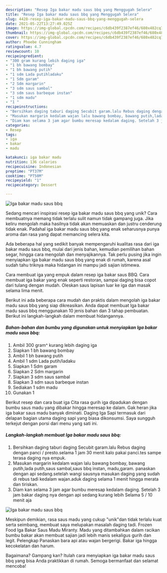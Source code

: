 ```yaml
---
description: "Resep Iga bakar madu saus bbq yang Menggugah Selera"
title: "Resep Iga bakar madu saus bbq yang Menggugah Selera"
slug: 4428-resep-iga-bakar-madu-saus-bbq-yang-menggugah-selera
date: 2021-05-22T13:27:49.025Z
image: https://img-global.cpcdn.com/recipes/c6db439f2387ef46/680x482cq70/iga-bakar-madu-saus-bbq-foto-resep-utama.jpg
thumbnail: https://img-global.cpcdn.com/recipes/c6db439f2387ef46/680x482cq70/iga-bakar-madu-saus-bbq-foto-resep-utama.jpg
cover: https://img-global.cpcdn.com/recipes/c6db439f2387ef46/680x482cq70/iga-bakar-madu-saus-bbq-foto-resep-utama.jpg
author: Phoebe Cunningham
ratingvalue: 4.7
reviewcount: 10
recipeingredient:
- "300 gram kurang lebih daging iga"
- "1 bh bawang bombay"
- "1 bh bawang putih"
- "1 sdm Lada putihladaku"
- "1 Sdm garam"
- "2 Sdm margarin"
- "3 sdm saus sambal"
- "3 sdm saus barbeque instan"
- "1 sdm madu"
- "1 "
recipeinstructions:
- "Bersihkan daging taburi daging Secubit garam.lalu Rebus daging dengan panci / presto.selama 1 jam 30 menit kalo pakai panci.tes sampe terasa daging nya empuk."
- "Masukan margarin kedalam wajan lalu bawang bombay, bawang putih,lada putih,saus sambal,saus bbq instan, madu,garam. panaskan dengan api sedang.setelah wangi sausnya masukan daging yang sudah di rebus tadi kedalam wajan.aduk daging selama 1 menit hingga merata dan tiriskan."
- "Diam kan selama 3 jam agar bumbu meresap kedalam daging. Setelah 3 jam bakar daging nya dengan api sedang kurang lebih Selama 5 / 10 menit aja"
categories:
- Resep
tags:
- iga
- bakar
- madu

katakunci: iga bakar madu 
nutrition: 136 calories
recipecuisine: Indonesian
preptime: "PT37M"
cooktime: "PT50M"
recipeyield: "1"
recipecategory: Dessert

---
```



![Iga bakar madu saus bbq](https://img-global.cpcdn.com/recipes/c6db439f2387ef46/680x482cq70/iga-bakar-madu-saus-bbq-foto-resep-utama.jpg)

Sedang mencari inspirasi resep iga bakar madu saus bbq yang unik? Cara membuatnya memang tidak terlalu sulit namun tidak gampang juga. Jika keliru mengolah maka hasilnya tidak akan memuaskan dan justru cenderung tidak enak. Padahal iga bakar madu saus bbq yang enak seharusnya punya aroma dan rasa yang dapat memancing selera kita.

Ada beberapa hal yang sedikit banyak mempengaruhi kualitas rasa dari iga bakar madu saus bbq, mulai dari jenis bahan, kemudian pemilihan bahan segar, hingga cara mengolah dan menyajikannya. Tak perlu pusing jika ingin menyiapkan iga bakar madu saus bbq yang enak di rumah, karena asal sudah tahu triknya maka hidangan ini mampu jadi sajian istimewa.

Cara membuat iga yang empuk dalam resep iga bakar saus BBQ. Cara membuat iga bakar yang enak seperti restoran, sampai daging bisa copot dari tulang dengan mudah. Oleskan saus lapisan luar ke iga dan masak selama lima menit.


Berikut ini ada beberapa cara mudah dan praktis dalam mengolah iga bakar madu saus bbq yang siap dikreasikan. Anda dapat membuat Iga bakar madu saus bbq menggunakan 10 jenis bahan dan 3 tahap pembuatan. Berikut ini langkah-langkah dalam membuat hidangannya.

<!--inarticleads1-->

##### Bahan-bahan dan bumbu yang digunakan untuk menyiapkan Iga bakar madu saus bbq:

1. Ambil 300 gram^ kurang lebih daging iga
1. Siapkan 1 bh bawang bombay
1. Ambil 1 bh bawang putih
1. Ambil 1 sdm Lada putih/ladaku
1. Siapkan 1 Sdm garam
1. Siapkan 2 Sdm margarin
1. Siapkan 3 sdm saus sambal
1. Siapkan 3 sdm saus barbeque instan
1. Sediakan 1 sdm madu
1. Gunakan 1 


Berikut resep dan cara buat iga Cita rasa gurih iga dipadukan dengan bumbu saus madu yang dibakar hingga meresap ke dalam. Gak heran jika iga bakar saus madu banyak diminati. Daging Iga Sapi termasuk dari delapan bagian utama daging sapi yang biasa dikonsumsi. Saya sungguh terkejut dengan porsi dari menu yang sati ini. 

<!--inarticleads2-->

##### Langkah-langkah membuat Iga bakar madu saus bbq:

1. Bersihkan daging taburi daging Secubit garam.lalu Rebus daging dengan panci / presto.selama 1 jam 30 menit kalo pakai panci.tes sampe terasa daging nya empuk.
1. Masukan margarin kedalam wajan lalu bawang bombay, bawang putih,lada putih,saus sambal,saus bbq instan, madu,garam. panaskan dengan api sedang.setelah wangi sausnya masukan daging yang sudah di rebus tadi kedalam wajan.aduk daging selama 1 menit hingga merata dan tiriskan.
1. Diam kan selama 3 jam agar bumbu meresap kedalam daging. Setelah 3 jam bakar daging nya dengan api sedang kurang lebih Selama 5 / 10 menit aja
<img src="//assets-global.cpcdn.com/assets/icons/button_play-2c75c40dde080a61004c1f40b05d8f140eaff45d7e9e6481dc71c63d2e7c4909.png" alt="Iga bakar madu saus bbq">

Meskipun demikian, rasa saus madu yang cukup &#34;unik&#34;dan tidak terlalu kuat serta seimbang, membuat saya melupakan masalah daging tadi. Frozen Food Iga Bakar Saus Madu Miranty. Madu yang ditambahkan dalam racikan bumbu bakar akan membuat sajian jadi lebih manis sekaligus gurih dan legit. Pelengkap Panaskan bara api atau wajan bergerigi. Bakar iga hingga kecokelatan dan harum. 

Bagaimana? Gampang kan? Itulah cara menyiapkan iga bakar madu saus bbq yang bisa Anda praktikkan di rumah. Semoga bermanfaat dan selamat mencoba!
